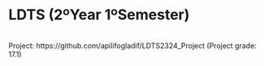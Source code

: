 # LDTS (2ºYear 1ºSemester)

<br>
Project: https://github.com/apilifogladif/LDTS2324_Project  (Project grade: 17.1)
